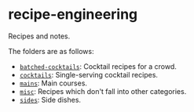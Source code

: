 # recipe-engineering
Recipes and notes.

The folders are as follows:
* [``batched-cocktails``](https://github.com/elijahcole/cocktail-engineering/tree/main/batched-cocktails): Cocktail recipes for a crowd. 
* [``cocktails``](https://github.com/elijahcole/cocktail-engineering/tree/main/cocktails): Single-serving cocktail recipes. 
* [``mains``](https://github.com/elijahcole/recipe-engineering/tree/main/mains): Main courses.
* [``misc``](https://github.com/elijahcole/cocktail-engineering/tree/main/cocktails): Recipes which don't fall into other categories. 
* [``sides``](https://github.com/elijahcole/recipe-engineering/tree/main/sides): Side dishes. 
